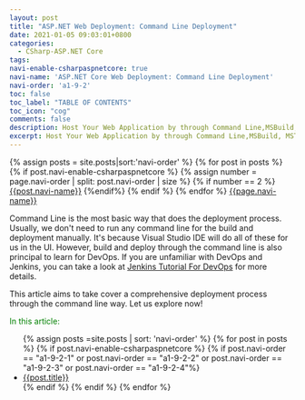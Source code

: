 ```yaml
---
layout: post
title: "ASP.NET Web Deployment: Command Line Deployment"
date: 2021-01-05 09:03:01+0800
categories:
  - CSharp-ASP.NET Core
tags:
navi-enable-csharpaspnetcore: true
navi-name: 'ASP.NET Core Web Deployment: Command Line Deployment'
navi-order: 'a1-9-2'
toc: false
toc_label: "TABLE OF CONTENTS"
toc_icon: "cog"
comments: false
description: Host Your Web Application by through Command Line,MSBuild, MSTest, MSDeploy,DotNet
excerpt: Host Your Web Application by through Command Line,MSBuild, MSTest, MSDeploy, DotNet
---
```

<!--navigation bar-->
<div class='navi-link-container'>
  {% assign posts = site.posts|sort:'navi-order' %}
  {% for post in posts %}
    {% if post.navi-enable-csharpaspnetcore %}
        {% assign number = page.navi-order | split: post.navi-order | size %}
        {% if number == 2 %}
            <a href="{{ site.baseurl }}{{ post.url }}" class='navi-link'>{{post.navi-name}}</a>
        {%endif%}
    {% endif %}
  {% endfor %}
<a class='navi-link' href="">{{page.navi-name}}</a>
</div>
<!--navigation bar-->


Command Line is the most basic way that does the deployment process. Usually, we don't need to run any command line for the build and deployment manually. It's because Visual Studio IDE will do all of these for us in the UI. However, build and deploy through the command line is also principal to learn for DevOps. If you are unfamiliar with DevOps and Jenkins, you can take a look at [Jenkins Tutorial For DevOps][1] for more details.

This article aims to take cover a comprehensive deployment process through the command line way. Let us explore now!

<!--item-->
<div>
  <span style="color: green;">In this article:</span>
  <ul>
    {% assign posts =site.posts | sort: 'navi-order' %}
    {% for post in posts %}
      {% if post.navi-enable-csharpaspnetcore %}
        {% if post.navi-order == "a1-9-2-1" or
              post.navi-order == "a1-9-2-2" or 
              post.navi-order == "a1-9-2-3" or 
              post.navi-order == "a1-9-2-4"%}
                  <li><a href="{{ site.baseurl }}{{ post.url }}" class="item-link">{{post.title}}</a></li>
        {% endif %}
      {% endif %}
    {% endfor %}
  </ul>
</div>
<!--item-->

[1]: /jenkins/2020/12/23/jenkins-tutorial/